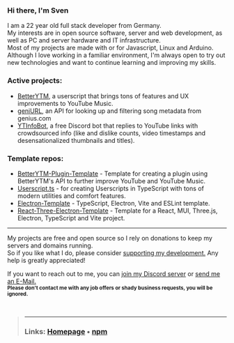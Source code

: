 ### Hi there, I'm Sven
I am a 22 year old full stack developer from Germany.  
My interests are in open source software, server and web development, as well as PC and server hardware and IT infrastructure.  
Most of my projects are made with or for Javascript, Linux and Arduino.  
Although I love working in a familiar environment, I'm always open to try out new technologies and want to continue learning and improving my skills.  
  
### Active projects:
- [BetterYTM](https://github.com/Sv443/BetterYTM), a userscript that brings tons of features and UX improvements to YouTube Music.
- [geniURL](https://github.com/Sv443/geniURL), an API for looking up and filtering song metadata from genius.com
- [YTInfoBot](https://github.com/Sv443/YTInfoBot), a free Discord bot that replies to YouTube links with crowdsourced info (like and dislike counts, video timestamps and desensationalized thumbnails and titles). 

### Template repos:
- [BetterYTM-Plugin-Template](https://github.com/Sv443/BetterYTM-Plugin-Template) - Template for creating a plugin using BetterYTM's API to further improve YouTube and YouTube Music.
- [Userscript.ts](https://github.com/Sv443/Userscript.ts) - for creating Userscripts in TypeScript with tons of modern utilities and comfort features.
- [Electron-Template](https://github.com/Sv443/Electron-Template) - TypeScript, Electron, Vite and ESLint template.
- [React-Three-Electron-Template](https://github.com/Sv443/React-Three-Electron-Template) - Template for a React, MUI, Three.js, Electron, TypeScript and Vite project.

---

My projects are free and open source so I rely on donations to keep my servers and domains running.  
So if you like what I do, please consider [supporting my development.](https://github.com/sponsors/Sv443) Any help is greatly appreciated!
  
<!-- TODO: add this workflow https://github.com/JamesIves/github-sponsors-readme-action -->
<!-- Massive thanks to my sponsors ❤  

<a href="https://github.com/CrazyMarvin" title="CrazyMarvin"><img src="https://github.com/CrazyMarvin.png" width="50" height="50" /></a>

--->

If you want to reach out to me, you can [join my Discord server](https://dc.sv443.net/) or [send me an E-Mail.](mailto:%63%6F%6E%74%61%63%74%40%73%76%34%34%33%2E%6E%65%74)  
<sub><b>Please don't contact me with any job offers or shady business requests, you will be ignored.</b></sub>

<br>

> ---
> ### Links: [Homepage](https://sv443.net/) &bull; [npm](https://www.npmjs.com/~sv443)

